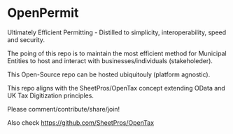 # OpenPermit

Ultimately Efficient Permitting - Distilled to simplicity, interoperability, speed and security. 

The poing of this repo is to maintain the most efficient method for Municipal Entities to host and interact with businesses/individuals (stakeholeder).

This Open-Source repo can be hosted ubiquitouly (platform agnostic). 

This repo aligns with the SheetPros/OpenTax concept extending OData and UK Tax Digitization principles. 

Please comment/contribute/share/join!

Also check https://github.com/SheetPros/OpenTax
